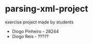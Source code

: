 # parsing-xml-project
exercise project made by students
- Diogo Pinheiro - 28244
- Diogo Reis - ?????
